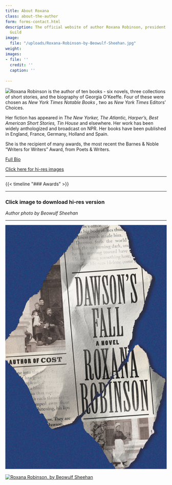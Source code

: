 ```yaml
---
title: About Roxana
class: about-the-author
form: forms-contact.html
description: The official website of author Roxana Robinson, president of the Authors
  Guild
image:
  file: "/uploads/Roxana-Robinson-by-Beowulf-Sheehan.jpg"
weight: 
images:
- file: ''
  credit: ''
  caption: ''

---
```

![](/uploads/Roxana-Robinson-by-Beowulf-Sheehan.jpg)Roxana Robinson is the author of ten books - six novels, three collections of short stories, and the biography of Georgia O’Keeffe. Four of these were chosen as _New York Times Notable Books ,_ two as _New York Times_ Editors’ Choices.

Her fiction has appeared in _The New Yorker, The Atlantic, Harper’s, Best American Short Stories, Tin House_ and elsewhere. Her work has been widely anthologized and broadcast on NPR. Her books have been published in England, France, Germany, Holland and Spain.

She is the recipient of many awards, the most recent the Barnes & Noble “Writers for Writers” Award, from Poets & Writers.

[Full Bio](/biography/)

[Click here for hi-res images](#click-image-to-download-hi-res-version)

***

{{< timeline "### Awards" >}}

***

### Click image to download hi-res version

_Author photo by Beowulf Sheehan_

***

<div class="images">

<a href="/uploads/cover-dawsons-fall-large.jpg"><img src="/uploads/9780374135218.jpg" title="Dawson's Fall Cover"></a>
  
<a href="/uploads/Roxana-Robinson-by-Beowulf-Sheehan-large.jpg"><img src="/uploads/Roxana-Robinson-by-Beowulf-Sheehan.jpg" title="Roxana Robinson, by Beowulf Sheehan"></a>

  </div>
  

